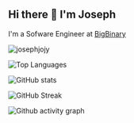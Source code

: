 ## Hi there 👋 I'm Joseph

<span>I'm a Sofware Engineer at <a href="https://github.com/bigbinary">BigBinary</a></span>

<img src="https://komarev.com/ghpvc/?username=josephjojy&label=Profile%20views&color=0e75b6&style=flat" alt="josephjojy" >

![Top Languages](https://github-readme-stats.vercel.app/api/top-langs/?username=josephjojy&theme=react&hide=C&layout=compact&langs_count=8&hide_border=true)

![GitHub stats](https://github-readme-stats.vercel.app/api?username=josephjojy&theme=react&show_icons=true&count_private=true&hide_border=true)

![GitHub Streak](http://github-readme-streak-stats.herokuapp.com?user=josephjojy&theme=react&hide_border=true&date_format=j%20M%5B%20Y%5D&fire=00DDA4)

![Github activity graph](https://activity-graph.herokuapp.com/graph?username=josephjojy&theme=react-dark&hide_border=true&area=true)
